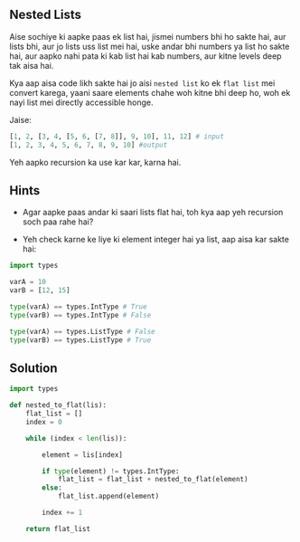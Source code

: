 ## Nested Lists
Aise sochiye ki aapke paas ek list hai, jismei numbers bhi ho sakte hai, aur lists bhi, aur jo lists uss list mei hai, uske andar bhi numbers ya list ho sakte hai, aur aapko nahi pata ki kab list hai kab numbers, aur kitne levels deep tak aisa hai.

Kya aap aisa code likh sakte hai jo aisi `nested list` ko ek `flat list` mei convert karega, yaani saare elements chahe woh kitne bhi deep ho, woh ek nayi list mei directly accessible honge.

Jaise:

```python
[1, 2, [3, 4, [5, 6, [7, 8]], 9, 10], 11, 12] # input
[1, 2, 3, 4, 5, 6, 7, 8, 9, 10] #output
```

Yeh aapko recursion ka use kar kar, karna hai.

## Hints
- Agar aapke paas andar ki saari lists flat hai, toh kya aap yeh recursion soch paa rahe hai?

- Yeh check karne ke liye ki element integer hai ya list, aap aisa kar sakte hai:

```python
import types

varA = 10
varB = [12, 15]

type(varA) == types.IntType # True
type(varB) == types.IntType # False

type(varA) == types.ListType # False
type(varB) == types.ListType # True

```

## Solution
```python
import types

def nested_to_flat(lis):
    flat_list = []
    index = 0

    while (index < len(lis)):

        element = lis[index]

        if type(element) != types.IntType:
            flat_list = flat_list + nested_to_flat(element)
        else:
            flat_list.append(element)

        index += 1

    return flat_list
```
